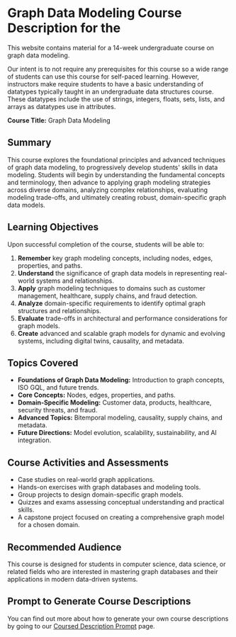 # Graph Data Modeling Course Description for the 

This website contains material for a 14-week undergraduate course on graph data modeling.

Our intent is to not require any prerequisites for this course so a wide range
of students can use this course for self-paced learning.  However, instructors
make require students to have a basic understanding of datatypes typically taught
in an undergraduate data structures course.  These datatypes include the use of strings, integers, floats, sets, lists, and arrays as datatypes use in attributes.

**Course Title:** Graph Data Modeling

## Summary

This course explores the foundational principles and advanced techniques of graph data modeling, to progressively develop students' skills in data modeling. Students will begin by understanding the fundamental concepts and terminology, then advance to applying graph modeling strategies across diverse domains, analyzing complex relationships, evaluating modeling trade-offs, and ultimately creating robust, domain-specific graph data models.

## Learning Objectives

Upon successful completion of the course, students will be able to:

1.  **Remember** key graph modeling concepts, including nodes, edges, properties, and paths.
2.  **Understand** the significance of graph data models in representing real-world systems and relationships.
3.  **Apply** graph modeling techniques to domains such as customer management, healthcare, supply chains, and fraud detection.
4.  **Analyze** domain-specific requirements to identify optimal graph structures and relationships.
5.  **Evaluate** trade-offs in architectural and performance considerations for graph models.
6.  **Create** advanced and scalable graph models for dynamic and evolving systems, including digital twins, causality, and metadata.

## Topics Covered

-   **Foundations of Graph Data Modeling:** Introduction to graph concepts, ISO GQL, and future trends.
-   **Core Concepts:** Nodes, edges, properties, and paths.
-   **Domain-Specific Modeling:** Customer data, products, healthcare, security threats, and fraud.
-   **Advanced Topics:** Bitemporal modeling, causality, supply chains, and metadata.
-   **Future Directions:** Model evolution, scalability, sustainability, and AI integration.

## Course Activities and Assessments

-   Case studies on real-world graph applications.
-   Hands-on exercises with graph databases and modeling tools.
-   Group projects to design domain-specific graph models.
-   Quizzes and exams assessing conceptual understanding and practical skills.
-   A capstone project focused on creating a comprehensive graph model for a chosen domain.

## Recommended Audience

This course is designed for students in computer science, data science, or related fields who are interested in mastering graph databases and their applications in modern data-driven systems.

## Prompt to Generate Course Descriptions

You can find out more about how to generate your own course descriptions
by going to our [Coursed Description Prompt](./prompts/01-course-description.md) page.